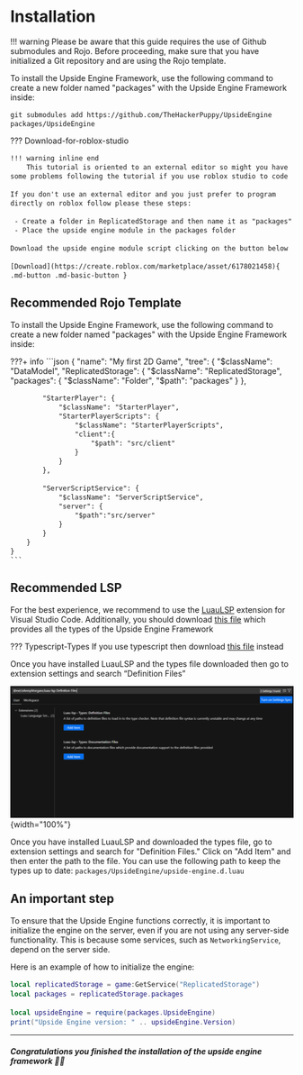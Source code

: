 # Installation

!!! warning
    Please be aware that this guide requires the use of Github submodules and Rojo. Before proceeding, make sure that you have initialized a Git repository and are using the Rojo template.

To install the Upside Engine Framework, use the following command to create a new folder named "packages" with the Upside Engine Framework inside:

```git
git submodules add https://github.com/TheHackerPuppy/UpsideEngine packages/UpsideEngine
```

??? Download-for-roblox-studio

    !!! warning inline end 
        This tutorial is oriented to an external editor so might you have some problems following the tutorial if you use roblox studio to code

    If you don't use an external editor and you just prefer to program directly on roblox follow please these steps:

     - Create a folder in ReplicatedStorage and then name it as "packages"
     - Place the upside engine module in the packages folder

    Download the upside engine module script clicking on the button below 

    [Download](https://create.roblox.com/marketplace/asset/6178021458){ .md-button .md-basic-button }



## Recommended Rojo Template

To install the Upside Engine Framework, use the following command to create a new folder named "packages" with the Upside Engine Framework inside:

???+ info 
    ```json
    {
       "name": "My first 2D Game",
        "tree": {
            "$className": "DataModel",
            "ReplicatedStorage": {
                "$className": "ReplicatedStorage",
                "packages": {
                    "$className": "Folder",
                    "$path": "packages"
                }
            },
        
            "StarterPlayer": {
                "$className": "StarterPlayer",
                "StarterPlayerScripts": {
                    "$className": "StarterPlayerScripts",
                    "client":{
                        "$path": "src/client"
                    }
                }
            },

            "ServerScriptService": {
                "$className": "ServerScriptService",
                "server": {
                    "$path":"src/server"
                }
            }
        }
    }
    ```

## Recommended LSP

For the best experience, we recommend to use the [LuauLSP](https://marketplace.visualstudio.com/items?itemName=JohnnyMorganz.luau-lsp) extension for Visual Studio Code. Additionally, you should download [this file]() which provides all the types of the Upside Engine Framework

??? Typescript-Types
	If you use typescript then download [this file]() instead

Once you have installed LuauLSP and the types file downloaded
	then go to extension settings and search “Definition Files”

![Image](/assets/luauLSP.png){width="100%"}


Once you have installed LuauLSP and downloaded the types file, go to extension settings and search for "Definition Files." Click on "Add Item" and then enter the path to the file. You can use the following path to keep the types up to date: `packages/UpsideEngine/upside-engine.d.luau`


## An important step

To ensure that the Upside Engine functions correctly, it is important to initialize the engine on the server, even if you are not using any server-side functionality. This is because some services, such as `NetworkingService`, depend on the server side.

Here is an example of how to initialize the engine:

```lua
local replicatedStorage = game:GetService("ReplicatedStorage")
local packages = replicatedStorage.packages

local upsideEngine = require(packages.UpsideEngine)
print("Upside Engine version: " .. upsideEngine.Version)
```
___

##### Congratulations you finished the installation of the upside engine framework 🎉🎉